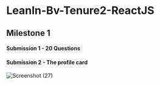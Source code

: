 # LeanIn-Bv-Tenure2-ReactJS

## Milestone 1

#### Submission 1 - 20 Questions
#### Submission 2 - The profile card
![Screenshot (27)](https://user-images.githubusercontent.com/74834336/137471605-59cca186-e22a-4f98-867d-58bbff156da8.png)
